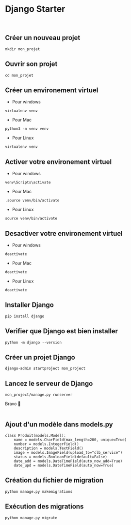 # Django Starter 

<br>

## Créer un nouveau projet
```
mkdir mon_projet
```

## Ouvrir son projet
```
cd mon_projet
```

## Créer un environement virtuel

- Pour windows
```
virtualenv venv
```

- Pour Mac
```
python3 -m venv venv
```

- Pour Linux
```
virtualenv venv
```
## Activer votre environement virtuel

- Pour windows
```
venv\Scripts\activate
```

- Pour Mac
```
.source venv/bin/activate
```

- Pour Linux
```
source venv/bin/activate
```
## Desactiver votre environement virtuel

- Pour windows
```
deactivate
```

- Pour Mac
```
deactivate
```

- Pour Linux
```
deactivate
```

## Installer Django
```
pip install django
```

## Verifier que Django est bien installer
```
python -m django --version
```

## Créer un projet Django
```
django-admin startproject mon_project
```

## Lancez le serveur de Django
```
mon_project/manage.py runserver
```

Bravo 🎉 <br><br>

## Ajout d'un modèle dans models.py
```
class Produit(models.Model):
    name = models.CharField(max_length=200, unique=True)
    number = models.IntegerField()
    description = models.TextField()
    image = models.ImageField(upload_to="clb_service")
    status = models.BooleanField(default=False)
    date_add = models.DateTimeField(auto_now_add=True)
    date_upd = models.DateTimeField(auto_now=True)
```
## Création du fichier de migration
```
python manage.py makemigrations
```

## Exécution des migrations
```
python manage.py migrate
```